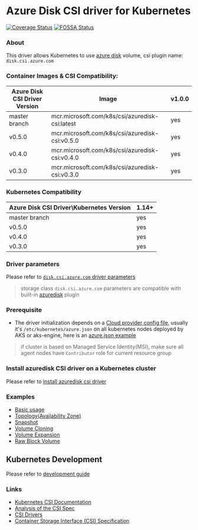 # Azure Disk CSI driver for Kubernetes
[![Coverage Status](https://coveralls.io/repos/github/kubernetes-sigs/azuredisk-csi-driver/badge.svg?branch=master)](https://coveralls.io/github/kubernetes-sigs/azuredisk-csi-driver?branch=master)
[![FOSSA Status](https://app.fossa.io/api/projects/git%2Bgithub.com%2Fkubernetes-sigs%2Fazuredisk-csi-driver.svg?type=shield)](https://app.fossa.io/projects/git%2Bgithub.com%2Fkubernetes-sigs%2Fazuredisk-csi-driver?ref=badge_shield)

### About
This driver allows Kubernetes to use [azure disk](https://azure.microsoft.com/en-us/services/storage/disks/) volume, csi plugin name: `disk.csi.azure.com`

### Container Images & CSI Compatibility:
|Azure Disk CSI Driver Version  | Image                                              | v1.0.0 |
|-------------------------------|----------------------------------------------------|--------|
|master branch                  |mcr.microsoft.com/k8s/csi/azuredisk-csi:latest      | yes    |
|v0.5.0                         |mcr.microsoft.com/k8s/csi/azuredisk-csi:v0.5.0      | yes    |
|v0.4.0                         |mcr.microsoft.com/k8s/csi/azuredisk-csi:v0.4.0      | yes    |
|v0.3.0                         |mcr.microsoft.com/k8s/csi/azuredisk-csi:v0.3.0      | yes    |

### Kubernetes Compatibility
| Azure Disk CSI Driver\Kubernetes Version | 1.14+ |
|------------------------------------------|-------|
| master branch                            | yes   |
| v0.5.0                                   | yes   |
| v0.4.0                                   | yes   |
| v0.3.0                                   | yes   |

### Driver parameters
Please refer to [`disk.csi.azure.com` driver parameters](./docs/driver-parameters.md)
 > storage class `disk.csi.azure.com` parameters are compatible with built-in [azuredisk](https://kubernetes.io/docs/concepts/storage/volumes/#azuredisk) plugin

### Prerequisite
 - The driver initialization depends on a [Cloud provider config file](https://github.com/kubernetes/cloud-provider-azure/blob/master/docs/cloud-provider-config.md), usually it's `/etc/kubernetes/azure.json` on all kubernetes nodes deployed by AKS or aks-engine, here is an [azure.json example](./deploy/example/azure.json)
 > if cluster is based on Managed Service Identity(MSI), make sure all agent nodes have `Contributor` role for current resource group

### Install azuredisk CSI driver on a Kubernetes cluster
Please refer to [install azuredisk csi driver](./docs/install-azuredisk-csi-driver.md)

### Examples
 - [Basic usage](./deploy/example/e2e_usage.md)
 - [Topology(Availability Zone)](./deploy/example/topology)
 - [Snapshot](./deploy/example/snapshot)
 - [Volume Cloning](./deploy/example/cloning)
 - [Volume Expansion](./deploy/example/resizing) 
 - [Raw Block Volume](./deploy/example/rawblock)

## Kubernetes Development
Please refer to [development guide](./docs/csi-dev.md)


### Links
 - [Kubernetes CSI Documentation](https://kubernetes-csi.github.io/docs/)
 - [Analysis of the CSI Spec](https://blog.thecodeteam.com/2017/11/03/analysis-csi-spec/)
 - [CSI Drivers](https://github.com/kubernetes-csi/drivers)
 - [Container Storage Interface (CSI) Specification](https://github.com/container-storage-interface/spec)
